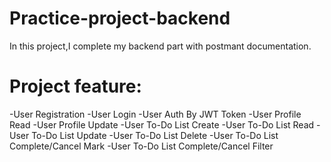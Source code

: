 # Practice-project-backend
 In this project,I complete my backend part with postmant documentation.

 # Project feature:
 -User Registration
 -User Login
 -User Auth By JWT Token
 -User Profile Read
 -User Profile Update
 -User To-Do List Create
 -User To-Do List Read
 -User To-Do List Update
 -User To-Do List Delete
 -User To-Do List Complete/Cancel Mark
 -User To-Do List Complete/Cancel Filter
